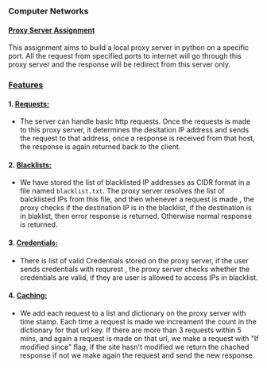 ### Computer Networks
#### <u> Proxy Server Assignment </u>

This assignment aims to build a local proxy server in python on a specific port. All the request from specified ports to internet will go through this proxy server and the response will be redirect from this server only.

### <u> Features </u>

#### 1. <u>Requests:</u>
- The server can handle basic http requests. Once the requests is made to this proxy server, it determines the desitation IP address and sends the request to that address, once a response is received from that host, the response is again returned back to the client.

#### 2. <u>Blacklists:</u>

- We have stored the list of blacklisted IP addresses as CIDR format in a file named `blacklist.txt`. The proxy server resolves the list of balcklisted IPs from this file, and then whenever a request is made , the proxy checks if the destination IP is in the blacklist, if the destination is in blaklist, then error response is returned. Otherwise normal response is returned.

#### 3. <u>Credentials:</u>

- There is list of valid Credentials stored on the proxy server, if the user sends credentials with requrest , the proxy server checks whether the credentials are valid, if they are user is allowed to access IPs in blacklist.

#### 4. <u>Caching:</u>
- We add each request to a list and dictionary on the proxy server with time stamp. Each time a request is made we increament the count in the dictionary for that url key. If there are more than 3 requests within 5 mins, and again a request is made on that url, we make a request with "If modified since" flag, if the site hasn't modified we return the chached response if not we make again the request and send the new response.
